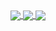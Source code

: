 <a href="https://github.com/DiasSergio">
  <img align="center" src="https://github-readme-stats.vercel.app/api/top-langs/?username=DiasSergio&layout=compact" />
</a>


<a href="https://github.com/DiasSergio">
  <img align="center" src="https://github-readme-stats.vercel.app/api?username=DiasSergio" />
</a>

<a href="https://www.linkedin.com/in/s%C3%A9rgio-pereira-dias-790557161/">
  <img align="center" src="https://img.shields.io/badge/LinkedIn-0077B5?style=for-the-badge&logo=linkedin&logoColor=white" />
</a>
